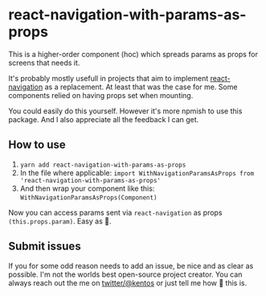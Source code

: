 # react-navigation-with-params-as-props

This is a higher-order component (hoc) which spreads params as props for screens that needs it.

It's probably mostly usefull in projects that aim to implement [react-navigation](https://github.com/react-navigation/react-navigation) as a replacement. At least that was the case for me. Some components relied on having props set when mounting.

You could easily do this yourself. However it's more npmish to use this package. And I also appreciate all the feedback I can get.

## How to use
1) `yarn add react-navigation-with-params-as-props`
2) In the file where applicable: `import WithNavigationParamsAsProps from 'react-navigation-with-params-as-props'`
3) And then wrap your component like this: `WithNavigationParamsAsProps(Component)`

Now you can access params sent via `react-navigation` as props `(this.props.param)`. Easy as 🥧.

## Submit issues
If you for some odd reason needs to add an issue, be nice and as clear as possible. I'm not the worlds best open-source project creator. You can always reach out the me on [twitter/@kentos](https://twitter.com/kentos) or just tell me how 🥧 this is.
